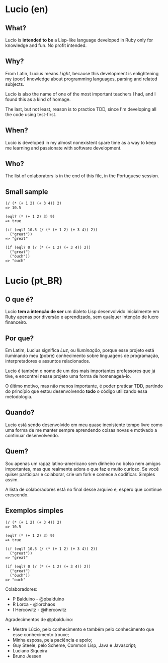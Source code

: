 # Lucio (en)

## What?
Lucio is **intended to be** a Lisp-like language developed in Ruby only for knowledge and fun. No profit intended.

## Why?
From Latin, Lucius means _Light_, because this development is enlightening my (poor) knowledge about programming languages, parsing and related subjects.

Lucio is also the name of one of the most important teachers I had, and I found this as a kind of homage.

The last, but not least, reason is to practice TDD, since I'm developing all the code using test-first.

## When?
Lucio is developed in my almost nonexistent spare time as a way to keep me learning and passionate with software development. 

## Who?
The list of colaborators is in the end of this file, in the Portuguese session.

## Small sample
    (/ (* (+ 1 2) (+ 3 4)) 2)
    => 10.5

    (eql? (* (+ 1 2) 3) 9)
    => true

    (if (eql? 10.5 (/ (* (+ 1 2) (+ 3 4)) 2))
      ("great"))
    => "great"

    (if (eql? 0 (/ (* (+ 1 2) (+ 3 4)) 2))
      ("great")
      ("ouch"))
    => "ouch"

# Lucio (pt\_BR)

## O que é?
Lucio **tem a intenção de ser** um dialeto Lisp desenvolvido inicialmente em Ruby apenas por diversão e aprendizado, sem qualquer intenção de lucro financeiro.

## Por que?
Em Latim, Lucius significa _Luz_, ou _Iluminação_, porque esse projeto está iluminando meu (pobre) conhecimento sobre linguagens de programação, interpretadores e assuntos relacionados.

Lucio é também o nome de um dos mais importantes professores que já tive, e encontrei nesse projeto uma forma de homenageá-lo.

O último motivo, mas não menos importante, é poder praticar TDD, partindo do princípio que estou desenvolvendo **todo** o código utilizando essa metodologia.

## Quando?
Lucio está sendo desenvolvido em meu quase inexistente tempo livre como uma forma de me manter sempre aprendendo coisas novas e motivado a continuar desenvolvendo.

## Quem?
Sou apenas um rapaz latino-americano sem dinheiro no bolso nem amigos importantes, mas que realmente adora o que faz e muito curioso. Se você quiser participar e colaborar, crie um fork e comece a codificar. Simples assim.

A lista de colaboradores está no final desse arquivo e, espero que continue crescendo.

## Exemplos simples
    (/ (* (+ 1 2) (+ 3 4)) 2)
    => 10.5

    (eql? (* (+ 1 2) 3) 9)
    => true

    (if (eql? 10.5 (/ (* (+ 1 2) (+ 3 4)) 2))
      ("great"))
    => "great"

    (if (eql? 0 (/ (* (+ 1 2) (+ 3 4)) 2))
      ("great")
      ("ouch"))
    => "ouch"

Colaboradores:
- P Balduino - @pbalduino
- R Lorca - @lorchaos
- I Hercowitz - @ihercowitz

Agradecimentos de @pbalduino:
- Mestre Lúcio, pelo conhecimento e também pelo conhecimento que esse conhecimento trouxe;
- Minha esposa, pela paciência e apoio;
- Guy Steele, pelo Scheme, Common Lisp, Java e Javascript;
- Luciano Siqueira
- Bruno Jessen